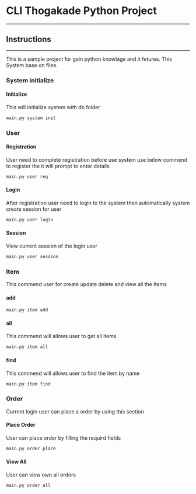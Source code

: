 # CLI Thogakade Python Project
----------
## Instructions
----------
This is a sample project for gain python knowlage and it fetures. This System base on files.
### **System initialize**
#### Initialize 
This will initialize system with db folder
```cmd
main.py system init
```
### **User**

#### Registration
User need to complete registration before use system use below commend to register the it will prompt to enter details
```cmd
main.py user reg
```

#### Login
After registration user need to login to the system then automatically system create session for user
```cmd
main.py user login
```

#### Session
View current session of the login user
```cmd
main.py user session
```
### **Item**

This commend user for create update delete and view all the Items
#### add
```cmd
main.py item add
```
#### all
This commend will allows user to get all items
```cmd
main.py item all
```
#### find
This commend will allows user to find the item by name
```cmd
main.py item find
```

### **Order**
Current login user can place a order by using this section

#### Place Order
User can place order by filling the requird fields
```cmd
main.py order place
```
#### View All
User can view own all orders
```cmd
main.py order all
```